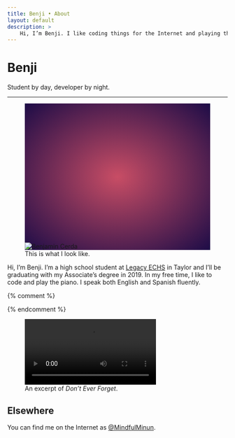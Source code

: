 ```yaml
---
title: Benji • About
layout: default
description: >
    Hi, I’m Benji. I like coding things for the Internet and playing the piano.
---
```


# Benji
Student by day, developer by night.
<hr>


<!-- <div style="max-width: 216px; margin: 1rem 0;">
    <div class="media-box" style="
        padding-top: 100%;
        background: #1d0c47;
        background: radial-gradient(#c84d65, #1d0c47);
    ">
        <img src="{% link /assets/pfp-1-1.jpg %}" alt="">
    </div>
</div> -->

<figure id="pfp">
    <div class="media-box" style="
        padding-top: 75%;
        background: #1d0c47;
        background: radial-gradient(#c84d65, #1d0c47);
    ">
        <img src="{% link /assets/pfp-4-3.jpg %}" alt="Benjamin Cerda" aria-labelledby="pfp-caption">
    </div>
    <figcaption id="pfp-caption">This is what I look like.</figcaption>
</figure>

Hi, I’m Benji. I’m a high school student at [Legacy ECHS][lechs] in Taylor and I’ll be graduating with my Associate’s degree in 2019. In my free time, I like to code and play the piano. I speak both English and Spanish fluently.

{% comment %}
    <div class="cf"></div>
{% endcomment %}

<figure id="piano">
    <div class="media-box">
        <video controls aria-labelledby="piano-caption">
            <source src="{% link /assets/goodbye.mp4 %}" type="video/mp4" />
            Your browser doesn’t support the HTML5 video tag. What a lame browser :P
        </video>
    </div>
    <figcaption id="piano-caption">An excerpt of <em class="txt-u">Don’t Ever Forget</em>.</figcaption>
</figure>

<h2 class="h3" id="elsewhere">Elsewhere</h2>

You can find me on the Internet as [@MindfulMinun][twitter].


[lechs]: //lechs.taylorisd.org
[twitter]: https://twitter.com/MindfulMinun
